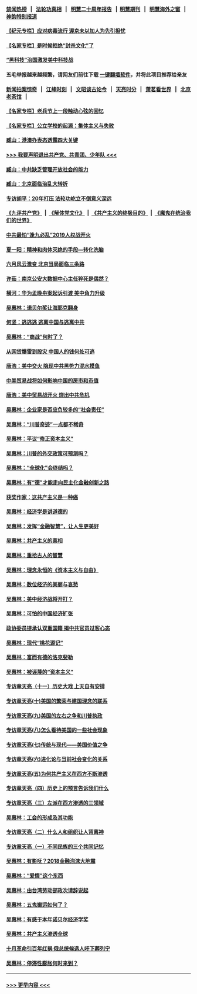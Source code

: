 #### [禁闻热榜](热点新闻.md?=0)  &nbsp;&nbsp;|&nbsp;&nbsp; [法轮功真相](https://github.com/gfw-breaker/truth/blob/master/README.md?=0) &nbsp;&nbsp;|&nbsp;&nbsp; [明慧二十周年报告](https://github.com/gfw-breaker/mh-reports/blob/master/README.md?=0) &nbsp;&nbsp;|&nbsp;&nbsp;[明慧期刊](https://github.com/gfw-breaker/mh-qikan) &nbsp;&nbsp;|&nbsp;&nbsp; [明慧海外之窗](https://github.com/gfw-breaker/mh-news/blob/master/README.md?=0) &nbsp;&nbsp;|&nbsp;&nbsp; [神韵特别报道](https://github.com/gfw-breaker/mh-news/blob/master/shenyun.md?=0)
#### [【纪元专栏】应对病毒流行 渥京未以加人为先引担忧](../pages/nsc423/n11875714.md?t=03040002) 
#### [【名家专栏】是时候拒绝“封杀文化”了](../pages/nsc423/n11814093.md?t=03040002) 
#### [“黑科技”治国激发美中科技战](../pages/nsc423/n11638056.md?t=03040002) 
#### 五毛举报越来越频繁，请网友们前往下载 [一键翻墙软件](https://github.com/gfw-breaker/ssr-accounts)，并将此项目推荐给亲友
#### [新闻拍案惊奇](https://github.com/gfw-breaker/banned-news/blob/master/pages/link4.md) &nbsp;&nbsp;|&nbsp;&nbsp; [江峰时刻](https://github.com/gfw-breaker/banned-news/blob/master/pages/link4.md) &nbsp;&nbsp;|&nbsp;&nbsp; [文昭谈古论今](https://github.com/gfw-breaker/banned-news/blob/master/pages/link4.md) &nbsp;&nbsp;|&nbsp;&nbsp; [天亮时分](https://github.com/gfw-breaker/banned-news/blob/master/pages/link4.md) &nbsp;&nbsp;|&nbsp;&nbsp; [萧茗看世界](https://github.com/gfw-breaker/banned-news/blob/master/pages/link4.md) &nbsp;&nbsp;|&nbsp;&nbsp; [北京老茶馆](https://github.com/gfw-breaker/banned-news/blob/master/pages/link4.md) &nbsp;&nbsp;|&nbsp;&nbsp; 
#### [【名家专栏】老兵节上一段触动心弦的回忆](../pages/nsc423/n11646016.md?t=03040002) 
#### [【名家专栏】公立学校的起源：集体主义与失败](../pages/nsc423/n11601833.md?t=03040002) 
#### [臧山：港澳办表态透露四大关键](../pages/nsc423/n11421628.md?t=03040002) 
#### [>>> 我要声明退出共产党、共青团、少年队 <<<](https://github.com/begood0513/goodnews/blob/master/quit/letter.md) 
#### [臧山：中共缺乏管理开放社会的能力](../pages/nsc423/n11407457.md?t=03040002) 
#### [臧山：北京面临治乱大转折](../pages/nsc423/n11406895.md?t=03040002) 
#### [专访胡平：20年打压 法轮功屹立不倒意义深远](../pages/nsc423/n11398800.md?t=03040002) 
#### [《九评共产党》](https://github.com/begood0513/9ping.md/blob/master/README.md) &nbsp;|&nbsp; [《解体党文化》](../../../../jtdwh.md/blob/master/README.md)  &nbsp;|&nbsp; [《共产主义的终极目的》](../../../../gczydzjmd.md/blob/master/README.md) &nbsp;|&nbsp; [《魔鬼在统治我们的世界》](../../../../mgztzwmdsj.md/blob/master/README.md) 
#### [中共最怕“逢九必乱”2019人权战开火](../pages/nsc423/n11385248.md?t=03040002) 
#### [夏一阳：精神和肉体灭绝的手段—转化洗脑](../pages/nsc423/n11368250.md?t=03040002) 
#### [六月风云激变 北京当局面临三条路](../pages/nsc423/n11313668.md?t=03040002) 
#### [许茹：南京公安大数据中心主任猝死是偶然？](../pages/nsc423/n11064744.md?t=03040002) 
#### [横河：华为孟晚舟案起诉引渡 美中角力升级](../pages/nsc423/n11027230.md?t=03040002) 
#### [吴惠林：诺贝尔奖让海耶克翻身](../pages/nsc423/n10890049.md?t=03040002) 
#### [何坚：逃逃逃 逃离中国与逃离中共](../pages/nsc423/n10592891.md?t=03040002) 
#### [吴惠林：“商战”何时了？](../pages/nsc423/n10573558.md?t=03040002) 
#### [从网贷爆雷到股灾 中国人的钱何处可逃](../pages/nsc423/n10572800.md?t=03040002) 
#### [唐浩：美中交火 隐现中共黑势力混水摸鱼](../pages/nsc423/n10544040.md?t=03040002) 
#### [中美贸易战将如何影响中国的房市和币值](../pages/nsc423/n10543697.md?t=03040002) 
#### [唐浩：美中贸易战开火 烧出中共危机](../pages/nsc423/n10540126.md?t=03040002) 
#### [吴惠林：企业家是否应负较多的“社会责任”](../pages/nsc423/n10535022.md?t=03040002) 
#### [吴惠林：“川普奇迹”一点都不稀奇](../pages/nsc423/n10512808.md?t=03040002) 
#### [吴惠林：平议“修正资本主义”](../pages/nsc423/n10495724.md?t=03040002) 
#### [吴惠林：川普的外交政策可预测吗？](../pages/nsc423/n10462387.md?t=03040002) 
#### [吴惠林：“全球化”会终结吗？](../pages/nsc423/n10452838.md?t=03040002) 
#### [吴惠林：有“德”才能走向民主化金融创新之路](../pages/nsc423/n10432292.md?t=03040002) 
#### [获奖作家：这共产主义是一种癌](../pages/nsc423/n10431541.md?t=03040002) 
#### [吴惠林：经济学是讲道德的](../pages/nsc423/n10398014.md?t=03040002) 
#### [吴惠林：发挥“金融智慧”，让人生更美好](../pages/nsc423/n10375019.md?t=03040002) 
#### [吴惠林：共产主义的真相](../pages/nsc423/n10351394.md?t=03040002) 
#### [吴惠林：重拾古人的智慧](../pages/nsc423/n10337691.md?t=03040002) 
#### [吴惠林：理念永恒的《资本主义与自由》](../pages/nsc423/n10316274.md?t=03040002) 
#### [吴惠林：数位经济的美丽与哀愁](../pages/nsc423/n10292946.md?t=03040002) 
#### [吴惠林：美中经济战将开打？](../pages/nsc423/n10258825.md?t=03040002) 
#### [吴惠林：可怕的中国经济扩张](../pages/nsc423/n10219147.md?t=03040002) 
#### [政协委员提承认双重国籍 揭中共官员过客心态](../pages/nsc423/n10208809.md?t=03040002) 
#### [吴惠林：现代“桃花源记”](../pages/nsc423/n10185234.md?t=03040002) 
#### [吴惠林：富而有德的洛克斐勒](../pages/nsc423/n10142264.md?t=03040002) 
#### [吴惠林：被诬蔑的“资本主义”](../pages/nsc423/n10124816.md?t=03040002) 
#### [专访章天亮（十一）历史大戏 上天自有安排](../pages/nsc423/n10094905.md?t=03040002) 
#### [专访章天亮(十)美国的繁荣与建国理念的联系](../pages/nsc423/n10094899.md?t=03040002) 
#### [专访章天亮(九)美国的左右之争和川普执政](../pages/nsc423/n10094889.md?t=03040002) 
#### [专访章天亮(八)怎么看待美国的一些社会现象](../pages/nsc423/n10094857.md?t=03040002) 
#### [专访章天亮(七)传统与现代——美国价值之争](../pages/nsc423/n10093140.md?t=03040002) 
#### [专访章天亮(六)进化论与当前社会变化的关系](../pages/nsc423/n10092036.md?t=03040002) 
#### [专访章天亮(五)为何共产主义在西方不断渗透](../pages/nsc423/n10083620.md?t=03040002) 
#### [专访章天亮（四）历史上的预言告诉我们什么](../pages/nsc423/n10083606.md?t=03040002) 
#### [专访章天亮（三）左派在西方渗透的三领域](../pages/nsc423/n10081115.md?t=03040002) 
#### [吴惠林：工会的形成及其功能](../pages/nsc423/n10080633.md?t=03040002) 
#### [专访章天亮（二）什么人和组织让人背离神](../pages/nsc423/n10076637.md?t=03040002) 
#### [专访章天亮（一）不同民族的三个共同记忆](../pages/nsc423/n10074188.md?t=03040002) 
#### [吴惠林：有影呒？2018金融泡沫大地震](../pages/nsc423/n10040534.md?t=03040002) 
#### [吴惠林：“爱情”这个东西](../pages/nsc423/n10019423.md?t=03040002) 
#### [吴惠林：由台湾劳动部政次请辞说起](../pages/nsc423/n9979679.md?t=03040002) 
#### [吴惠林：五鬼搬运如何了？](../pages/nsc423/n9925338.md?t=03040002) 
#### [吴惠林：有感于本年诺贝尔经济学奖](../pages/nsc423/n9871883.md?t=03040002) 
#### [吴惠林：共产主义渗透全球](../pages/nsc423/n9812748.md?t=03040002) 
#### [十月革命引百年红祸 俄总统候选人吁下葬列宁](../pages/nsc423/n9810182.md?t=03040002) 
#### [吴惠林：停滞性膨胀何时来到？](../pages/nsc423/n9764136.md?t=03040002) 

----
#### [ >>> 更早内容 <<< ](../indexes/nsc423-earlier.md)

